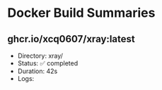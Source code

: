 # Docker Build Summaries

## ghcr.io/xcq0607/xray:latest
- Directory: xray/
- Status: ✅ completed
- Duration: 42s
- Logs: 
```
```

